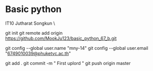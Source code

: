




# Basic python
IT10 Jutharat Songkun \


git init
git remote add origin https://github.com/MookJu123/basic_python_67_b.git

git config --global user.name "mny-14"
git config --global user.email "6749010039@phuketvc.ac.th"

git add . 
git commit -m " First uplord "
git push origin master




